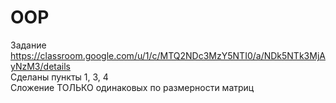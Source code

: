 # OOP
Задание https://classroom.google.com/u/1/c/MTQ2NDc3MzY5NTI0/a/NDk5NTk3MjAyNzM3/details  
Сделаны пункты 1, 3, 4     
Сложение ТОЛЬКО одинаковых по размерности матриц   

